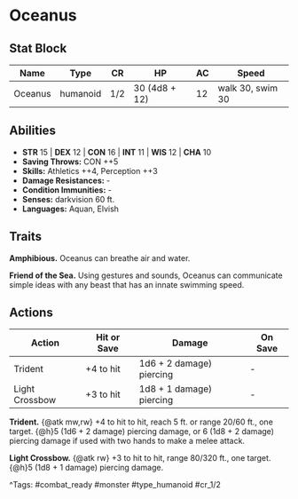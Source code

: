 # Oceanus

## Stat Block

| Name | Type | CR | HP | AC | Speed |
|------|------|----|----|----|-------|
| Oceanus | humanoid | 1/2 | 30 (4d8 + 12) | 12 | walk 30, swim 30 |

## Abilities

- **STR** 15 | **DEX** 12 | **CON** 16 | **INT** 11 | **WIS** 12 | **CHA** 10
- **Saving Throws:** CON ++5  
- **Skills:** Athletics ++4, Perception ++3  
- **Damage Resistances:** -  
- **Condition Immunities:** -  
- **Senses:** darkvision 60 ft.  
- **Languages:** Aquan, Elvish

## Traits

**Amphibious.** Oceanus can breathe air and water.

**Friend of the Sea.** Using gestures and sounds, Oceanus can communicate simple ideas with any beast that has an innate swimming speed.


## Actions

| Action | Hit or Save | Damage | On Save |
|--------|--------------|--------|----------|
| Trident | +4 to hit | 1d6 + 2 damage) piercing | - |
| Light Crossbow | +3 to hit | 1d8 + 1 damage) piercing | - |

**Trident.** {@atk mw,rw} +4 to hit to hit, reach 5 ft. or range 20/60 ft., one target. {@h}5 (1d6 + 2 damage) piercing damage, or 6 (1d8 + 2 damage) piercing damage if used with two hands to make a melee attack.

**Light Crossbow.** {@atk rw} +3 to hit to hit, range 80/320 ft., one target. {@h}5 (1d8 + 1 damage) piercing damage.


^Tags: #combat_ready #monster #type_humanoid #cr_1/2